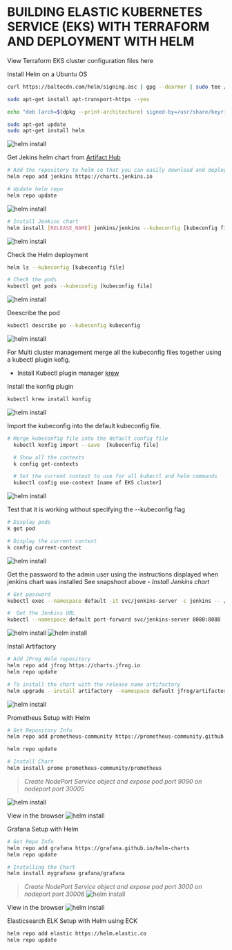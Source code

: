 # BUILDING ELASTIC KUBERNETES SERVICE (EKS) WITH TERRAFORM AND DEPLOYMENT WITH HELM

View Terraform EKS cluster configuration files here

Install Helm on a Ubuntu OS

```bash
curl https://baltocdn.com/helm/signing.asc | gpg --dearmor | sudo tee /usr/share/keyrings/helm.gpg > /dev/null

sudo apt-get install apt-transport-https --yes

echo "deb [arch=$(dpkg --print-architecture) signed-by=/usr/share/keyrings/helm.gpg] https://baltocdn.com/helm/stable/debian/ all main" | sudo tee /etc/apt/sources.list.d/helm-stable-debian.list

sudo apt-get update
sudo apt-get install helm
```

![helm install](./images/1.png)

Get Jekins helm chart from [Artifact Hub](https://artifacthub.io/packages/helm/jenkinsci/jenkins)

```bash
# Add the repository to helm so that you can easily download and deploy
helm repo add jenkins https://charts.jenkins.io

# Update helm repo
helm repo update
```

![helm install](./images/2.png)

```bash
# Install Jenkins chart
helm install [RELEASE_NAME] jenkins/jenkins --kubeconfig [kubeconfig file]
```
![helm install](./images/3.png)

Check the Helm deployment

```bash
helm ls --kubeconfig [kubeconfig file]

# Check the pods
kubectl get pods --kubeconfig [kubeconfig file]
```

![helm install](./images/4.png)

Deescribe the pod

```bash
kubectl describe po --kubeconfig kubeconfig
```
![helm install](./images/5.png)

For Multi cluster management merge all the kubeconfig files together using a kubectl plugin kofig.

- Install Kubectl plugin manager [krew](https://krew.sigs.k8s.io/docs/user-guide/setup/install/)



Install the konfig plugin

```bash
kubectl krew install konfig
```

![helm install](./images/6%20.png)

Import the kubeconfig into the default kubeconfig file. 

```bash
# Merge kubeconfig file into the default config file
  kubectl konfig import --save  [kubeconfig file]

  # Show all the contexts
  k config get-contexts

  # Set the current context to use for all kubectl and helm commands
  kubectl config use-context [name of EKS cluster]
```

![helm install](./images/7.png)

Test that it is working without specifying the --kubeconfig flag

```bash
# Display pods
k get pod

# Display the current context
k config current-context
```

![helm install](./images/8.png)

Get the password to the admin user using the instructions displayed when jenkins chart was installed See snapshoot above - *Install Jenkins chart*

```bash
# Get password
kubectl exec --namespace default -it svc/jenkins-server -c jenkins -- /bin/cat /run/secrets/additional/chart-admin-password && echo

#  Get the Jenkins URL 
kubectl --namespace default port-forward svc/jenkins-server 8080:8080
```

![helm install](./images/10.png)
![helm install](./images/9.png)

Install Artifactory

```bash
# Add JFrog Helm repository
helm repo add jfrog https://charts.jfrog.io
helm repo update

# To install the chart with the release name artifactory
helm upgrade --install artifactory --namespace default jfrog/artifactory

```

![helm install](./images/11.png)

Prometheus Setup with Helm

```bash
# Get Repository Info
helm repo add prometheus-community https://prometheus-community.github.io/helm-charts

helm repo update

# Install Chart
helm install prome prometheus-community/prometheus
```

> *Create NodePort Service object and expose pod port 9090 on nodeport port 30005*

![helm install](./images/12.png)

View in the browser
![helm install](./images/13.png)

Grafana Setup with Helm

```bash
# Get Repo Info
helm repo add grafana https://grafana.github.io/helm-charts
helm repo update

# Installing the Chart
helm install mygrafana grafana/grafana

```

> *Create NodePort Service object and expose pod port 3000 on nodeport port 30006*
![helm install](./images/15.png)

View in the browser
![helm install](./images/14.png)

Elasticsearch ELK Setup with Helm using ECK

```bash
helm repo add elastic https://helm.elastic.co
helm repo update
